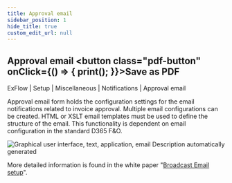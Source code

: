 ```yaml
---
title: Approval email
sidebar_position: 1
hide_title: true
custom_edit_url: null
---
```

## Approval email <button class="pdf-button" onClick={() => { print(); }}>Save as PDF</button>

ExFlow \| Setup \| Miscellaneous \| Notifications \| Approval email

Approval email form holds the configuration settings for the email notifications related to invoice approval. Multiple email configurations can be created. HTML or XSLT email templates must be used to define the structure of the email. This functionality is dependent on email configuration in the standard D365 F&O.

![Graphical user interface, text, application, email Description automatically generated](@site/static/img/media/image91.png)

More detailed information is found in the white paper "[Broadcast Email setup](https://support.signupsoftware.com/knowledgebase/article/KA-01142)".
